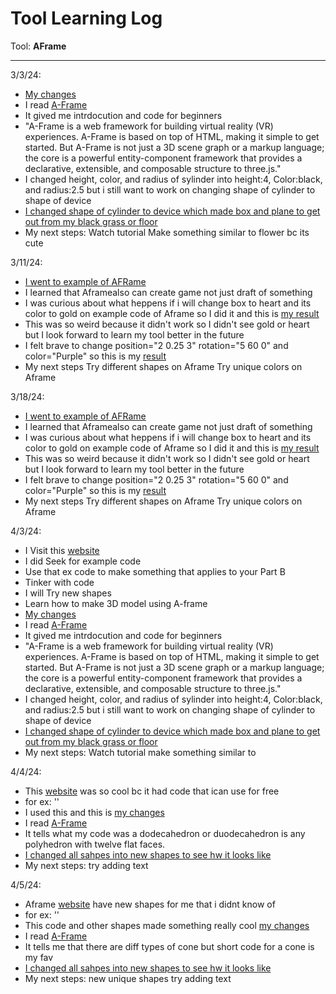 # Tool Learning Log

Tool: **AFrame**

---

3/3/24:
* [My changes](https://miniature-spork-5gq6q949q9vj27944-8080.app.github.dev/aframe.html)
* I read [A-Frame](https://aframe.io/docs/1.5.0/introduction/)
* It gived me intrdocution and code for beginners
* "A-Frame is a web framework for building virtual reality (VR) experiences. A-Frame is based on top of HTML, making it simple to get started. But A-Frame is not just a 3D scene graph or a markup language; the core is a powerful entity-component framework that provides a declarative, extensible, and composable structure to three.js."
* I changed height, color, and radius of sylinder into height:4, Color:black, and radius:2.5 but i still want to work on changing shape of cylinder to shape of device
* [I changed shape of cylinder to device which made box and plane to get out from my black grass or floor](https://miniature-spork-5gq6q949q9vj27944-8080.app.github.dev/aframe.html)
* My next steps:
Watch tutorial
Make something similar to flower bc its cute

3/11/24:
* [I went to example of AFRame](https://webvr.soundboxing.co/?challenge=8751ab88-f679-11ea-9f04-8ea7f69e437c)
* I learned that Aframealso can create game not just draft of something
* I was curious about what heppens if i will change box to heart and its color to gold on example code of Aframe so I did it and this is [my result](https://miniature-spork-5gq6q949q9vj27944-8080.app.github.dev/aframe.html)
* This was so weird because it didn't work so I didn't see gold or heart but I look forward to learn my tool better in the future
* I felt brave to change position="2 0.25 3" rotation="5 60 0" and color="Purple" so this is my [result](https://miniature-spork-5gq6q949q9vj27944-8080.app.github.dev/aframe.html)
* My next steps
Try different shapes on Aframe
Try unique colors on Aframe

3/18/24:
* [I went to example of AFRame](https://webvr.soundboxing.co/?challenge=8751ab88-f679-11ea-9f04-8ea7f69e437c)
* I learned that Aframealso can create game not just draft of something
* I was curious about what heppens if i will change box to heart and its color to gold on example code of Aframe so I did it and this is [my result](https://miniature-spork-5gq6q949q9vj27944-8080.app.github.dev/aframe.html)
* This was so weird because it didn't work so I didn't see gold or heart but I look forward to learn my tool better in the future
* I felt brave to change position="2 0.25 3" rotation="5 60 0" and color="Purple" so this is my [result](https://miniature-spork-5gq6q949q9vj27944-8080.app.github.dev/aframe.html)
* My next steps
Try different shapes on Aframe
Try unique colors on Aframe

4/3/24:
* I Visit this [website](https://aframe.io/docs/1.5.0/introduction/faq.html)
* I did Seek for example code
* Use that ex code to make something that applies to your Part B
* Tinker with code
* I will Try new shapes
* Learn how to make 3D model using A-frame
* [My changes](https://miniature-spork-5gq6q949q9vj27944-8080.app.github.dev/aframe.html)
* I read [A-Frame](https://aframe.io/docs/1.5.0/introduction/)
* It gived me intrdocution and code for beginners
* "A-Frame is a web framework for building virtual reality (VR) experiences. A-Frame is based on top of HTML, making it simple to get started. But A-Frame is not just a 3D scene graph or a markup language; the core is a powerful entity-component framework that provides a declarative, extensible, and composable structure to three.js."
* I changed height, color, and radius of sylinder into height:4, Color:black, and radius:2.5 but i still want to work on changing shape of cylinder to shape of device
* [I changed shape of cylinder to device which made box and plane to get out from my black grass or floor](https://miniature-spork-5gq6q949q9vj27944-8080.app.github.dev/aframe.html)
* My next steps:
Watch tutorial
make something similar to

4/4/24:
* This [website](https://aframe.io/docs/1.5.0/introduction/faq.html) was so cool bc it had code that ican use for free
* for ex: '<a-dodecahedron color="#FF926B" radius="5"></a-dodecahedron>'
* I used this and this is [my changes](https://miniature-spork-5gq6q949q9vj27944-8080.app.github.dev/index.html)
* I read [A-Frame](https://aframe.io/docs/1.5.0/introduction/)
* It tells what my code was  a dodecahedron or duodecahedron is any polyhedron with twelve flat faces.
* [I changed all sahpes into new shapes to see hw it looks like](https://miniature-spork-5gq6q949q9vj27944-8080.app.github.dev/index.html)
* My next steps:
try adding text

4/5/24:
* Aframe [website](https://aframe.io/docs/1.5.0/introduction/faq.html) have new shapes for me that i didnt know of
* for ex: '<a-cone src="#texture"></a-cone>'
* This code and other shapes made something really cool [my changes](https://miniature-spork-5gq6q949q9vj27944-8080.app.github.dev/index.html)
* I read [A-Frame](https://aframe.io/docs/1.5.0/introduction/)
* It tells me that there are diff types of cone but short code for a cone is my fav
* [I changed all sahpes into new shapes to see hw it looks like](https://miniature-spork-5gq6q949q9vj27944-8080.app.github.dev/index.html)
* My next steps:
new unique shapes
try adding text
<!--
* Links you used today (websites, videos, etc)
* Things you tried, progress you made, etc
* Challenges, a-ha moments, etc
* Questions you still have
* What you're going to try next
-->
